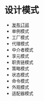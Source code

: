 # 设计模式
- [发布订阅](./发布订阅.md)
- 单例模式
- 工厂模式
- 代理模式
- 中介者模式
- 享元模式
- 职责链模式
- 策略模式
- 状态模式
- 命令模式
- 外观模式
- 适配器模式
